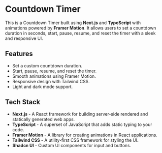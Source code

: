 # Countdown Timer

This is a Countdown Timer built using **Next.js** and **TypeScript** with animations powered by **Framer Motion**. It allows users to set a countdown duration in seconds, start, pause, resume, and reset the timer with a sleek and responsive UI.

## Features

- Set a custom countdown duration.
- Start, pause, resume, and reset the timer.
- Smooth animations using Framer Motion.
- Responsive design with Tailwind CSS.
- Light and dark mode support.

## Tech Stack

- **Next.js** - A React framework for building server-side rendered and statically generated web apps.
- **TypeScript** - A superset of JavaScript that adds static typing to your code.
- **Framer Motion** - A library for creating animations in React applications.
- **Tailwind CSS** - A utility-first CSS framework for styling the UI.
- **Shadcn UI** - Custom UI components for input and buttons.